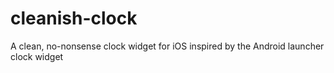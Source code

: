 # cleanish-clock
A clean, no-nonsense clock widget for iOS inspired by the Android launcher clock widget
